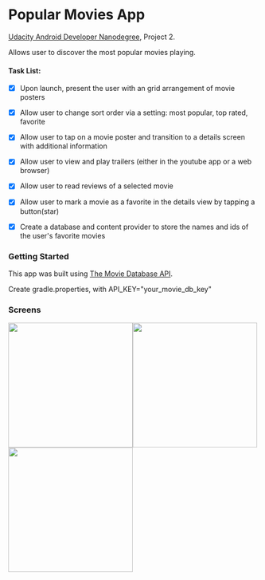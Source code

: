# Popular Movies App

[Udacity Android Developer Nanodegree](https://www.udacity.com/course/android-developer-nanodegree-by-google--nd801), Project 2.

Allows user to discover the most popular movies playing.

#### Task List:

- [x] Upon launch, present the user with an grid arrangement of movie posters
- [x] Allow user to change sort order via a setting: most popular, top rated, favorite
- [x] Allow user to tap on a movie poster and transition to a details screen with additional information
- [x] Allow user to view and play trailers (either in the youtube app or a web browser)
- [x] Allow user to read reviews of a selected movie
- [x] Allow user to mark a movie as a favorite in the details view by tapping a button(star)
- [x] Create a database and content provider to store the names and ids of the user's favorite movies


### Getting Started

This app was built using [The Movie Database API](https://www.themoviedb.org/documentation/api). 

Create gradle.properties, with API_KEY="your_movie_db_key"

### Screens

<img src="https://user-images.githubusercontent.com/37187549/38299175-99561738-37f9-11e8-9d07-66e3f8387f33.png" width="250"><img src="https://user-images.githubusercontent.com/37187549/38300216-83af8592-37fc-11e8-8e00-c7532e15c745.png" width="250"><img src="https://user-images.githubusercontent.com/37187549/38300156-5c3e0f74-37fc-11e8-9b6f-4d43bb77fc72.png" width="250">
